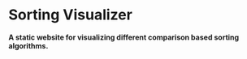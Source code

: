 # Sorting Visualizer

**A static website for visualizing different comparison based sorting algorithms.**
<!-- 
[Website Link](https://mahfuzrifat7.github.io/SortingVisualizer "Sorting Visualizer") -->